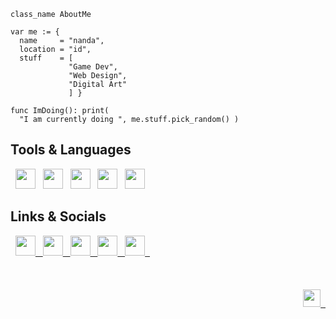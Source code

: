 
```gdscript
class_name AboutMe

var me := {
  name     = "nanda",
  location = "id",
  stuff    = [
             "Game Dev",
             "Web Design",
             "Digital Art"
             ] }

func ImDoing(): print(
  "I am currently doing ", me.stuff.pick_random() )

```

## Tools & Languages

&nbsp;
<img height="32" width="32" src="https://cdn.simpleicons.org/godotengine"/> &nbsp;
<img height="32" width="32" src="https://cdn.simpleicons.org/css3"/> &nbsp;
<img height="32" width="32" src="https://cdn.simpleicons.org/html5"/> &nbsp;
<img height="32" width="32" src="https://cdn.simpleicons.org/javascript"/> &nbsp;
<img height="32" width="32" src="https://cdn.simpleicons.org/python"/> &nbsp;
</br>

## Links & Socials

<div>
&nbsp;
<a href="https://nnda.itch.io"><img height="32" width="32" src="https://cdn.simpleicons.org/itchdotio"/> &nbsp; </a>
<a href="https://www.instagram.com/nnda.afrd"><img height="32" width="32" src="https://cdn.simpleicons.org/instagram"/> &nbsp; </a>
<a href="https://ko-fi.com/nnda_"><img height="32" width="32" src="https://cdn.simpleicons.org/kofi"/> &nbsp; </a>
<a href="https://codepen.io/nnda"><img height="32" width="32" src="https://cdn.simpleicons.org/codepen/fff"/> &nbsp; </a>
<a href="https://www.artstation.com/nnda"><img height="32" width="32" src="https://cdn.simpleicons.org/artstation"/> &nbsp; </a>
</div>
</br>

</br>
</br>

<div align="right">
<a href="https://github.com/nndda"><img height="28" src="https://img.shields.io/badge/Discord-nndd%230099-3841a1?style=flat-square&logo=discord&logoColor=white&labelColor=5865F2"/> &nbsp; </a>
</div>

